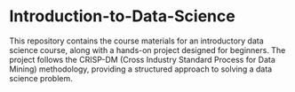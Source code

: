 # Introduction-to-Data-Science
This repository contains the course materials for an introductory data science course, along with a hands-on project designed for beginners. The project follows the CRISP-DM (Cross Industry Standard Process for Data Mining) methodology, providing a structured approach to solving a data science problem.
